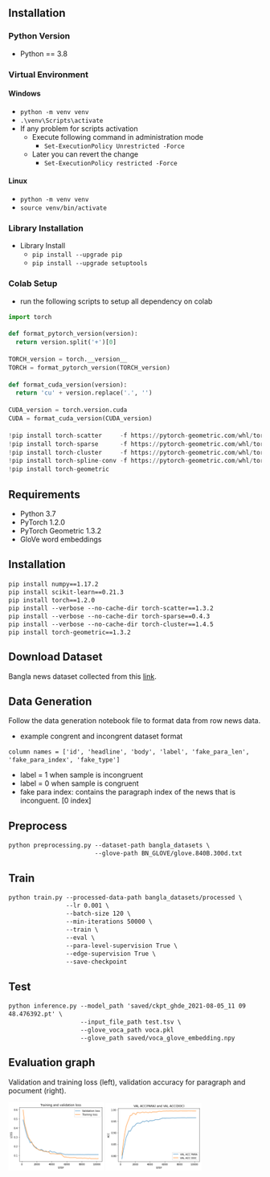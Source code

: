 ## Installation

### Python Version

- Python == 3.8

### Virtual Environment

#### Windows

- `python -m venv venv`
- `.\venv\Scripts\activate`
- If any problem for scripts activation
  - Execute following command in administration mode
    - `Set-ExecutionPolicy Unrestricted -Force`
  - Later you can revert the change
    - `Set-ExecutionPolicy restricted -Force`

#### Linux

- `python -m venv venv`
- `source venv/bin/activate`

### Library Installation

- Library Install
  - `pip install --upgrade pip`
  - `pip install --upgrade setuptools`

### Colab Setup

- run the following scripts to setup all dependency on colab

```python
import torch

def format_pytorch_version(version):
  return version.split('+')[0]

TORCH_version = torch.__version__
TORCH = format_pytorch_version(TORCH_version)

def format_cuda_version(version):
  return 'cu' + version.replace('.', '')

CUDA_version = torch.version.cuda
CUDA = format_cuda_version(CUDA_version)

!pip install torch-scatter     -f https://pytorch-geometric.com/whl/torch-{TORCH}+{CUDA}.html
!pip install torch-sparse      -f https://pytorch-geometric.com/whl/torch-{TORCH}+{CUDA}.html
!pip install torch-cluster     -f https://pytorch-geometric.com/whl/torch-{TORCH}+{CUDA}.html
!pip install torch-spline-conv -f https://pytorch-geometric.com/whl/torch-{TORCH}+{CUDA}.html
!pip install torch-geometric 

```

## Requirements
 - Python 3.7
 - PyTorch 1.2.0
 - PyTorch Geometric 1.3.2
 - GloVe word embeddings

## Installation
```
pip install numpy==1.17.2
pip install scikit-learn==0.21.3
pip install torch==1.2.0
pip install --verbose --no-cache-dir torch-scatter==1.3.2
pip install --verbose --no-cache-dir torch-sparse==0.4.3
pip install --verbose --no-cache-dir torch-cluster==1.4.5
pip install torch-geometric==1.3.2
```

## Download Dataset

Bangla news dataset collected from this [link](https://www.kaggle.com/furcifer/bangla-newspaper-dataset).

## Data Generation
Follow the data generation notebook file to format data from row news data.
 - example congrent and incongrent dataset format
 ```
 column names = ['id', 'headline', 'body', 'label', 'fake_para_len', 'fake_para_index', 'fake_type']
 ```
 * label = 1 when sample is incongruent
 * label = 0 when sample is congruent
 * fake para index: contains the paragraph index of the news that is inconguent. [0 index]


## Preprocess
```
python preprocessing.py --dataset-path bangla_datasets \
                        --glove-path BN_GLOVE/glove.840B.300d.txt
```
## Train
```
python train.py --processed-data-path bangla_datasets/processed \
                --lr 0.001 \
                --batch-size 120 \
                --min-iterations 50000 \
                --train \
                --eval \
                --para-level-supervision True \
                --edge-supervision True \
                --save-checkpoint
```
## Test

```
python inference.py --model_path 'saved/ckpt_ghde_2021-08-05_11 09 48.476392.pt' \
                    --input_file_path test.tsv \
                    --glove_voca_path voca.pkl
                    --glove_path saved/voca_glove_embedding.npy
```
## Evaluation graph
Validation and training loss (left), validation accuracy for paragraph and pocument (right).
<p float="left">
  <img src="data/loss.png" width=190 />
  <img src="data/accuracy.png" width=190 />  
</p>
